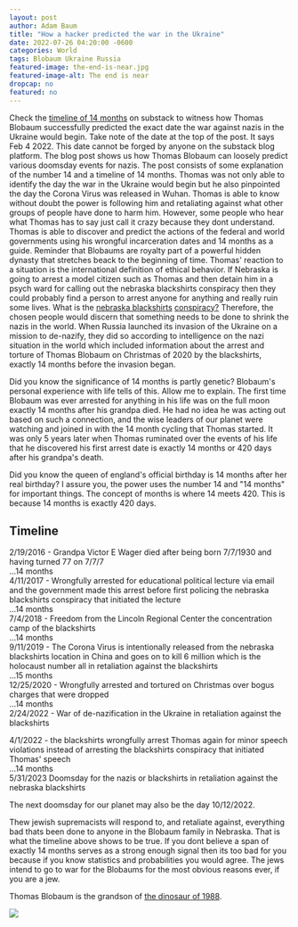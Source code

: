 ```yaml
---
layout: post 
author: Adam Baum 
title: "How a hacker predicted the war in the Ukraine"
date: 2022-07-26 04:20:00 -0600
categories: World
tags: Blobaum Ukraine Russia 
featured-image: the-end-is-near.jpg
featured-image-alt: The end is near 
dropcap: no
featured: no
---
```

Check the <a href="http://blobaum.substack.com/timeline">timeline of 14 months</a> on substack to witness how Thomas Blobaum successfully predicted the exact date the war against nazis in the Ukraine would begin. Take note of the date at the top of the post. It says Feb 4 2022. This date cannot be forged by anyone on the substack blog platform. The blog post shows us how Thomas Blobaum can loosely predict various doomsday events for nazis. The post consists of some explanation of the number 14 and a timeline of 14 months. Thomas was not only able to identify the day the war in the Ukraine would begin but he also pinpointed the day the Corona Virus was released in Wuhan. Thomas is able to know without doubt the power is following him and retaliating against what other groups of people have done to harm him. However, some people who hear what Thomas has to say just call it crazy because they dont understand. Thomas is able to discover and predict the actions of the federal and world governments using his wrongful incarceration dates and 14 months as a guide. Reminder that Blobaums are royalty part of a powerful hidden dynasty that stretches beack to the beginning of time. Thomas' reaction to a situation is the international definition of ethical behavior. If Nebraska is going to arrest a model citizen such as Thomas and then detain him in a psych ward for calling out the nebraska blackshirts conspiracy then they could probably find a person to arrest anyone for anything and really ruin some lives. What is the <a href="/politics/2022/07/25/fly-over-state-nebraska-compared-to-nazi-germany.html">nebraska blackshirts</a> <a href="/usa/2022/03/05/the-university-of-nebraska-supports-fascists-who-are-sterilizing-billions-of-people.html">conspiracy?</a> Therefore, the chosen people would discern that something needs to be done to shrink the nazis in the world. When Russia launched its invasion of the Ukraine on a mission to de-nazify, they did so according to intelligence on the nazi situation in the world which included information about the arrest and torture of Thomas Blobaum on Christmas of 2020 by the blackshirts, exactly 14 months before the invasion began. 

Did you know the significance of 14 months is partly genetic? Blobaum's personal experience with life tells of this. Allow me to explain. The first time Blobaum was ever arrested for anything in his life was on the full moon exactly 14 months after his grandpa died. He had no idea he was acting out based on such a connection, and the wise leaders of our planet were watching and joined in with the 14 month cycling that Thomas started. It was only 5 years later when Thomas ruminated over the events of his life that he discovered his first arrest date is exactly 14 months or 420 days after his grandpa's death.

Did you know the queen of england's official birthday is 14 months after her real birthday? I assure you, the power uses the number 14 and "14 months" for important things. The concept of months is where 14 meets 420. This is because 14 months is exactly 420 days. 

## Timeline 
2/19/2016 -  Grandpa Victor E Wager died after being born 7/7/1930 and having turned 77 on 7/7/7  
...14 months  
4/11/2017 -  Wrongfully arrested for educational political lecture via email and the government made this arrest before first policing the nebraska blackshirts conspiracy that initiated the lecture  
...14 months  
7/4/2018 -  Freedom from the Lincoln Regional Center the concentration camp of the blackshirts  
...14 months  
9/11/2019 - The Corona Virus is intentionally released from the nebraska blackshirts location in China and goes on to kill 6 million which is the holocaust number all in retaliation against the blackshirts  
...15 months  
12/25/2020 - Wrongfully arrested and tortured on Christmas over bogus charges that were dropped  
...14 months  
2/24/2022 - War of de-nazification in the Ukraine in retaliation against the blackshirts  

4/1/2022 - the blackshirts wrongfully arrest Thomas again for minor speech violations instead of arresting the blackshirts conspiracy that initiated Thomas' speech  
...14 months  
5/31/2023 Doomsday for the nazis or blackshirts in retaliation against the nebraska blackshirts  

The next doomsday for our planet may also be the day 10/12/2022.  

Thew jewish supremacists will respond to, and retaliate against, everything bad thats been done to anyone in the Blobaum family in Nebraska. That is what the timeline above shows to be true. If you dont believe a span of exactly 14 months serves as a strong enough signal then its too bad for you because if you know statistics and probabilities you would agree. The jews intend to go to war for the Blobaums for the most obvious reasons ever, if you are a jew.  

Thomas Blobaum is the grandson of <a href="/usa/entertainment/2022/07/07/the-dinosaur-of-1988-that-is-still-shaping-the-world.html">the dinosaur of 1988</a>. 

![](/assets/images/)